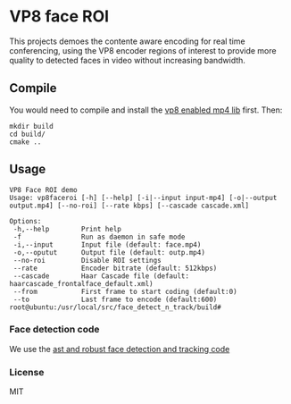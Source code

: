 # VP8 face ROI
This projects demoes the contente aware encoding for real time conferencing, using the VP8 encoder regions of interest to provide more quality to detected faces in video without increasing bandwidth.

## Compile

You would need to compile and install the [vp8 enabled mp4 lib](https://github.com/medooze/mp4v2) first. Then:
```
mkdir build
cd build/
cmake ..
```

## Usage

```
VP8 Face ROI demo
Usage: vp8faceroi [-h] [--help] [-i|--input input-mp4] [-o|--output output.mp4] [--no-roi] [--rate kbps] [--cascade cascade.xml]

Options:
 -h,--help        Print help
 -f               Run as daemon in safe mode
 -i,--input       Input file (default: face.mp4)
 -o,--oputut      Output file (default: outp.mp4)
 --no-roi         Disable ROI settings
 --rate           Encoder bitrate (default: 512kbps)
 --cascade        Haar Cascade file (default: haarcascade_frontalface_default.xml)
 --from           First frame to start coding (default:0)
 --to             Last frame to encode (default:600)
root@ubuntu:/usr/local/src/face_detect_n_track/build#
```

### Face detection code

We use the [ast and robust face detection and tracking code](https://github.com/hrastnik/face_detect_n_track)

### License
MIT
